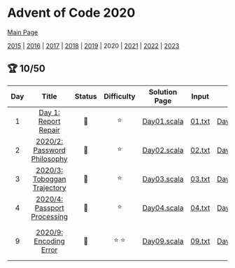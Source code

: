 

# Advent of Code 2020

[Main Page](https://adventofcode.com/2020)

[2015](/src/main/scala/advent_of_scala/year_2015/README.md) | [2016](/src/main/scala/advent_of_scala/year_2016/README.md) | [2017](/src/main/scala/advent_of_scala/year_2017/README.md) | [2018](/src/main/scala/advent_of_scala/year_2018/README.md) | [2019](/src/main/scala/advent_of_scala/year_2019/README.md) | 2020 | [2021](/src/main/scala/advent_of_scala/year_2021/README.md) | [2022](/src/main/scala/advent_of_scala/year_2022/README.md) | [2023](/src/main/scala/advent_of_scala/year_2023/README.md)

## :trophy: 10/50


| Day | Title | Status | Difficulty | Solution Page | Input | Test Page | Answer | Tags | 
| :---: | :------: | :---: | :---: | :---: | :---: | :---: | :---: | :---: |
| 1 | [Day 1: Report Repair](https://adventofcode.com/2020/day/1) | :1st_place_medal: | :star:  | [Day01.scala](/src/main/scala/advent_of_scala/year_2020/Day01.scala) | [01.txt](/src/main/resources/inputs/2020/01.txt) | [Day01Suite.scala](/src/test/scala/advent_of_scala/year_2020/Day01Suite.scala) | (1_014_624, 80_072_256) | n-sum,two-pointer |
| 2 | [2020/2: Password Philosophy](https://adventofcode.com/2020/day/2) | :1st_place_medal: | :star:  | [Day02.scala](/src/main/scala/advent_of_scala/year_2020/Day02.scala) | [02.txt](/src/main/resources/inputs/2020/02.txt) | [Day02Suite.scala](/src/test/scala/advent_of_scala/year_2020/Day02Suite.scala) | (607, 321) | predicates |
| 3 | [2020/3: Toboggan Trajectory](https://adventofcode.com/2020/day/3) | :1st_place_medal: | :star:  | [Day03.scala](/src/main/scala/advent_of_scala/year_2020/Day03.scala) | [03.txt](/src/main/resources/inputs/2020/03.txt) | [Day03Suite.scala](/src/test/scala/advent_of_scala/year_2020/Day03Suite.scala) | (272L, 3898725600L) | vector |
| 4 | [2020/4: Passport Processing](https://adventofcode.com/2020/day/4) | :1st_place_medal: | :star:  | [Day04.scala](/src/main/scala/advent_of_scala/year_2020/Day04.scala) | [04.txt](/src/main/resources/inputs/2020/04.txt) | [Day04Suite.scala](/src/test/scala/advent_of_scala/year_2020/Day04Suite.scala) | (233, 111) | predicates,annoying |
| 9 | [2020/9: Encoding Error](https://adventofcode.com/2020/day/9) | :1st_place_medal: | :star: :star:  | [Day09.scala](/src/main/scala/advent_of_scala/year_2020/Day09.scala) | [09.txt](/src/main/resources/inputs/2020/09.txt) | [Day09Suite.scala](/src/test/scala/advent_of_scala/year_2020/Day09Suite.scala) | (15_353_384, 2_466_556) | sliding-window,two-pointer,subarray-sum |

